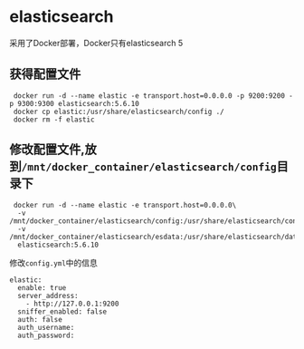 # elasticsearch 
采用了Docker部署，Docker只有elasticsearch 5
## 获得配置文件
```$xslt
 docker run -d --name elastic -e transport.host=0.0.0.0 -p 9200:9200 -p 9300:9300 elasticsearch:5.6.10
 docker cp elastic:/usr/share/elasticsearch/config ./
 docker rm -f elastic
```
## 修改配置文件,放到`/mnt/docker_container/elasticsearch/config`目录下
```$xslt
 docker run -d --name elastic -e transport.host=0.0.0.0\
  -v /mnt/docker_container/elasticsearch/config:/usr/share/elasticsearch/config\
  -v /mnt/docker_container/elasticsearch/esdata:/usr/share/elasticsearch/data\
  elasticsearch:5.6.10
```
修改`config.yml`中的信息
```$xslt
elastic:
  enable: true
  server_address:
    - http://127.0.0.1:9200
  sniffer_enabled: false
  auth: false
  auth_username:
  auth_password:
```